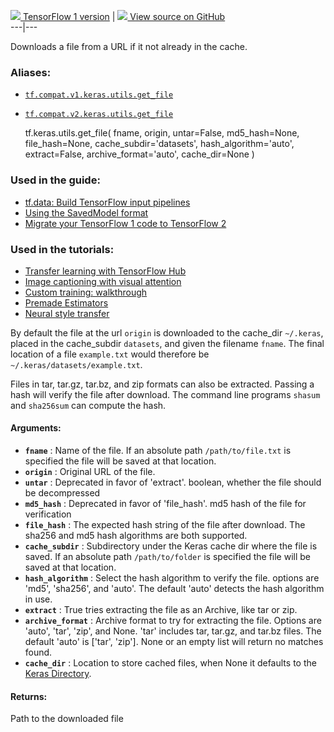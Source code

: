 [ ![](https://tensorflow.google.cn/images/tf_logo_32px.png) TensorFlow 1
version](/versions/r1.15/api_docs/python/tf/keras/utils/get_file) |  [
![](https://tensorflow.google.cn/images/GitHub-Mark-32px.png) View source on
GitHub
](https://github.com/tensorflow/tensorflow/blob/r2.0/tensorflow/python/keras/utils/data_utils.py#L150-L270)  
---|---  
  
Downloads a file from a URL if it not already in the cache.

### Aliases:

  * [`tf.compat.v1.keras.utils.get_file`](/api_docs/python/tf/keras/utils/get_file)
  * [`tf.compat.v2.keras.utils.get_file`](/api_docs/python/tf/keras/utils/get_file)

    
    
    tf.keras.utils.get_file(
        fname,
        origin,
        untar=False,
        md5_hash=None,
        file_hash=None,
        cache_subdir='datasets',
        hash_algorithm='auto',
        extract=False,
        archive_format='auto',
        cache_dir=None
    )
    

### Used in the guide:

  * [tf.data: Build TensorFlow input pipelines](https://tensorflow.google.cn/guide/data)
  * [Using the SavedModel format](https://tensorflow.google.cn/guide/saved_model)
  * [Migrate your TensorFlow 1 code to TensorFlow 2](https://tensorflow.google.cn/guide/migrate)

### Used in the tutorials:

  * [Transfer learning with TensorFlow Hub](https://tensorflow.google.cn/tutorials/images/transfer_learning_with_hub)
  * [Image captioning with visual attention](https://tensorflow.google.cn/tutorials/text/image_captioning)
  * [Custom training: walkthrough](https://tensorflow.google.cn/tutorials/customization/custom_training_walkthrough)
  * [Premade Estimators](https://tensorflow.google.cn/tutorials/estimator/premade)
  * [Neural style transfer](https://tensorflow.google.cn/tutorials/generative/style_transfer)

By default the file at the url `origin` is downloaded to the cache_dir
`~/.keras`, placed in the cache_subdir `datasets`, and given the filename
`fname`. The final location of a file `example.txt` would therefore be
`~/.keras/datasets/example.txt`.

Files in tar, tar.gz, tar.bz, and zip formats can also be extracted. Passing a
hash will verify the file after download. The command line programs `shasum`
and `sha256sum` can compute the hash.

#### Arguments:

  * **`fname`** : Name of the file. If an absolute path `/path/to/file.txt` is specified the file will be saved at that location.
  * **`origin`** : Original URL of the file.
  * **`untar`** : Deprecated in favor of 'extract'. boolean, whether the file should be decompressed
  * **`md5_hash`** : Deprecated in favor of 'file_hash'. md5 hash of the file for verification
  * **`file_hash`** : The expected hash string of the file after download. The sha256 and md5 hash algorithms are both supported.
  * **`cache_subdir`** : Subdirectory under the Keras cache dir where the file is saved. If an absolute path `/path/to/folder` is specified the file will be saved at that location.
  * **`hash_algorithm`** : Select the hash algorithm to verify the file. options are 'md5', 'sha256', and 'auto'. The default 'auto' detects the hash algorithm in use.
  * **`extract`** : True tries extracting the file as an Archive, like tar or zip.
  * **`archive_format`** : Archive format to try for extracting the file. Options are 'auto', 'tar', 'zip', and None. 'tar' includes tar, tar.gz, and tar.bz files. The default 'auto' is ['tar', 'zip']. None or an empty list will return no matches found.
  * **`cache_dir`** : Location to store cached files, when None it defaults to the [Keras Directory](/faq/#where_is_the_keras_configuration_filed_stored).

#### Returns:

Path to the downloaded file

